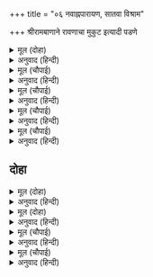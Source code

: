 +++
title = "०६ नवाह्नपारायण, सातवा विश्राम"

+++
श्रीरामबाणाने रावणाचा मुकुट इत्यादी पडणे



<details><summary>मूल (दोहा)</summary>

पवन तनय के बचन सुनि बिहँसे रामु सुजान।  
दच्छिन दिसि अवलोकि प्रभु बोले कृपानिधान॥ १२(ख)॥
</details>

<details><summary>अनुवाद (हिन्दी)</summary>

पवनपुत्र हनुमानाचे बोलणे ऐकून सुज्ञ श्रीराम हसले, मग दक्षिणेकडे पाहून कृपानिधान प्रभू म्हणाले,॥ १२(ख)॥
</details>

<details><summary>मूल (चौपाई)</summary>

देखु बिभीषन दच्छिन आसा।  
घन घमंड दामिनी बिलासा॥  
मधुर मधुर गरजइ घन घोरा।  
होइ बृष्टि जनि उपल कठोरा॥
</details>

<details><summary>अनुवाद (हिन्दी)</summary>

‘हे बिभीषणा, दक्षिणेकडे बघ. मेघ कसे भरून आले आहेत आणि वीज चमकू लागली आहे. भयानक मेघ हलक्या स्वरांनी गरजत आहेत. गारांचा वर्षाव होऊ नये, म्हणजे झाले.॥ १॥
</details>

<details><summary>मूल (चौपाई)</summary>

कहत बिभीषन सुनहु कृपाला।  
होइ न तड़ित न बारिद माला॥  
लंका सिखर उपर आगारा।  
तहँ दसकंधर देख अखारा॥
</details>

<details><summary>अनुवाद (हिन्दी)</summary>

बिभीषण म्हणाला, ‘हे कृपाळू, ही वीजही नव्हे की मेघांचा जमाव नव्हे. लंकेच्या शिखरावर एक महाल आहे. रावण तेथे नाच-गाण्याचा कार्यक्रम पहात आहे.॥ २॥
</details>

<details><summary>मूल (चौपाई)</summary>

छत्र मेघडंबर सिर धारी।  
सोइ जनु जलद घटा अति कारी॥  
मंदोदरी श्रवन ताटंका।  
सोइ प्रभु जनु दामिनी दमंका॥
</details>

<details><summary>अनुवाद (हिन्दी)</summary>

रावणाच्या डोक्यावर मेघडंबरी छत्र आहे. तेच जणू मेघांचा काळा जमाव आहे. मंदोदरीच्या कानांमध्ये जी कर्णफुले हलत आहेत, हे प्रभू, तीच जणू विजेची चमक आहे.॥ ३॥
</details>

<details><summary>मूल (चौपाई)</summary>

बाजहिं ताल मृदंग अनूपा।  
सोइ रव मधुर सुनहु सुरभूपा॥  
प्रभु मुसुकान समुझि अभिमाना।  
चाप चढ़ाइ बान संधाना॥
</details>

<details><summary>अनुवाद (हिन्दी)</summary>

हे देवांचे सम्राट, ऐका. अनुपम ताल व मृदंग वाजत आहेत. तीच मधुर गर्जना होय.’ रावणाचा हा अभिमान जाणल्यावर श्रीराम हसले. त्यांनी धनुष्य सज्ज करून, त्यावर बाण चढविला.॥ ४॥
</details>

## दोहा


<details><summary>मूल (दोहा)</summary>

छत्र मुकुट ताटंक तब हते एकहीं बान।  
सब कें देखत महि परे मरमु न कोऊ जान॥ १३(क)॥
</details>

<details><summary>अनुवाद (हिन्दी)</summary>

आणि एकाच बाणात रावणाचे छत्र, मुकुट आणि मंदोदरीची कर्णफुले तोडून टाकली. सर्वांसमोरच ते जमिनीवर पडले. पण कसे पडले, याचे रहस्य कोणालाच कळले नाही.॥ १३(क)॥
</details>

<details><summary>मूल (दोहा)</summary>

अस कौतुक करि राम सर प्रबिसेउ आइ निषंग।  
रावन सभा ससंक सब देखि महा रसभंग॥ १३(ख)॥
</details>

<details><summary>अनुवाद (हिन्दी)</summary>

असा चमत्कार करून श्रीरामांचा बाण परत येऊन भात्यामध्ये बसला.हा मोठा रस-भंग झाल्याचे पाहून रावणाची सारी सभा भयभीत झाली.॥ १३(ख)॥
</details>

<details><summary>मूल (चौपाई)</summary>

कंप न भूमि न मरुत बिसेषा।  
अस्त्र सस्त्र कछु नयन न देखा॥  
सोचहिं सब निज हृदय मझारी।  
असगुन भयउ भयंकर भारी॥
</details>

<details><summary>अनुवाद (हिन्दी)</summary>

भूकंप झाला नव्हता किंवा जोराचे वारे आले नव्हते. कोणतेही शस्त्र-अस्त्र डोळ्यांना दिसले नाही. मग हे छत्र-मुकुट-कर्णफुले तुटून कशी पडली? सर्वांना मनातून काळजी वाटू लागली की, हा मोठा अपशकुन झाला.॥ १॥
</details>

<details><summary>मूल (चौपाई)</summary>

दसमुख देखि सभा भय पाई।  
बिहसि बचन कह जुगुति बनाई॥  
सिरउ गिरे संतत सुभ जाही।  
मुकुट परे कस असगुन ताही॥
</details>

<details><summary>अनुवाद (हिन्दी)</summary>

सभा भयभीत झालेली पाहून रावणाने हसून युक्तीने सांगितले की, ‘मुंडकी तुटून खाली पडणे, हेही ज्याला नित्य शुभ असते, त्याला मुकुट खाली पडणे हा अपशकुन कसा?॥ २॥
</details>

